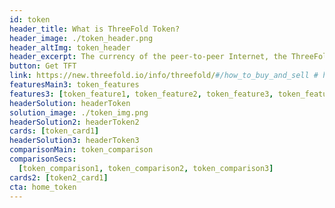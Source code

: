 ```yaml
---
id: token
header_title: What is ThreeFold Token? 
header_image: ./token_header.png
header_altImg: token_header
header_excerpt: The currency of the peer-to-peer Internet, the ThreeFold Grid. Current value of TFT on ThreeFold Grid = $0.10
button: Get TFT
link: https://new.threefold.io/info/threefold/#/how_to_buy_and_sell # https://app.liquid.com/quick-exchange/
featuresMain3: token_features
features3: [token_feature1, token_feature2, token_feature3, token_feature4, token_feature5, token_feature6]
headerSolution: headerToken
solution_image: ./token_img.png
headerSolution2: headerToken2
cards: [token_card1]
headerSolution3: headerToken3
comparisonMain: token_comparison
comparisonSecs:
  [token_comparison1, token_comparison2, token_comparison3]
cards2: [token2_card1]
cta: home_token
---
```


<!-- howItWorksMain: token_main
howItWorks: [token_sec1, token_sec2, token_sec3]
slides:
  [
    intrinsic_value,
    limited_supply,
    povered_by_stellar,
    token_sustainable,
  ] -->
<!-- signup: signup -->